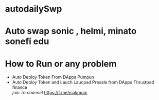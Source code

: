 ﻿# autodailySwp

# Auto swap sonic , helmi, minato sonefi edu
# How to Run or any problem 

- Auto Deploy Token From DApps Pumpun
- Auto Deploy  Token and Lauch Laucpad Presale  from DApps Thrustpad finance  
*join To channel*
https://t.me/makmum
